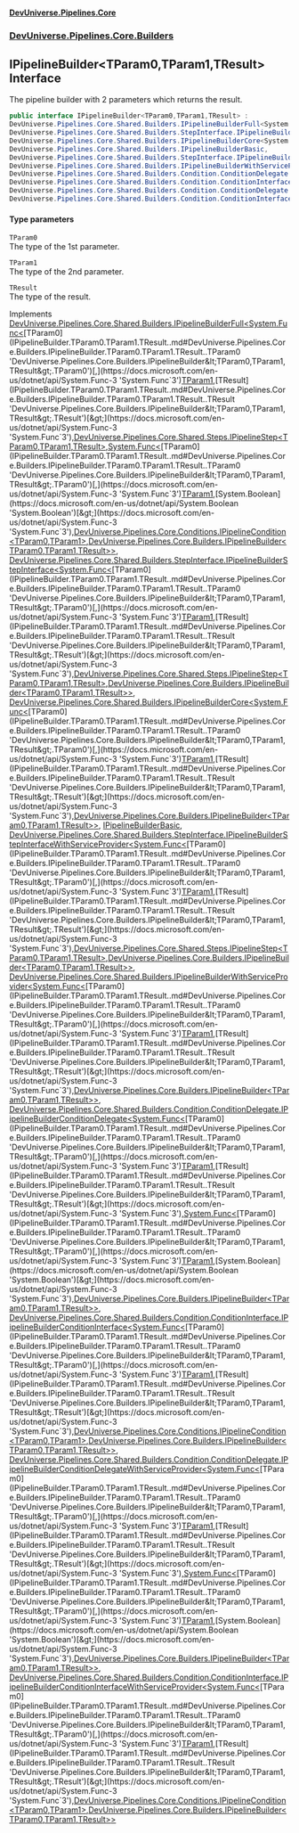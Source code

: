 #### [DevUniverse.Pipelines.Core](Pipelines.md 'Pipelines')
### [DevUniverse.Pipelines.Core.Builders](Pipelines.md#DevUniverse.Pipelines.Core.Builders 'DevUniverse.Pipelines.Core.Builders')
## IPipelineBuilder&lt;TParam0,TParam1,TResult&gt; Interface
The pipeline builder with 2 parameters which returns the result.  
```csharp
public interface IPipelineBuilder<TParam0,TParam1,TResult> :
DevUniverse.Pipelines.Core.Shared.Builders.IPipelineBuilderFull<System.Func<TParam0, TParam1, TResult>, DevUniverse.Pipelines.Core.Shared.Steps.IPipelineStep<TParam0, TParam1, TResult>, System.Func<TParam0, TParam1, bool>, DevUniverse.Pipelines.Core.Conditions.IPipelineCondition<TParam0, TParam1>, DevUniverse.Pipelines.Core.Builders.IPipelineBuilder<TParam0, TParam1, TResult>>,
DevUniverse.Pipelines.Core.Shared.Builders.StepInterface.IPipelineBuilderStepInterface<System.Func<TParam0, TParam1, TResult>, DevUniverse.Pipelines.Core.Shared.Steps.IPipelineStep<TParam0, TParam1, TResult>, DevUniverse.Pipelines.Core.Builders.IPipelineBuilder<TParam0, TParam1, TResult>>,
DevUniverse.Pipelines.Core.Shared.Builders.IPipelineBuilderCore<System.Func<TParam0, TParam1, TResult>, DevUniverse.Pipelines.Core.Builders.IPipelineBuilder<TParam0, TParam1, TResult>>,
DevUniverse.Pipelines.Core.Shared.Builders.IPipelineBuilderBasic,
DevUniverse.Pipelines.Core.Shared.Builders.StepInterface.IPipelineBuilderStepInterfaceWithServiceProvider<System.Func<TParam0, TParam1, TResult>, DevUniverse.Pipelines.Core.Shared.Steps.IPipelineStep<TParam0, TParam1, TResult>, DevUniverse.Pipelines.Core.Builders.IPipelineBuilder<TParam0, TParam1, TResult>>,
DevUniverse.Pipelines.Core.Shared.Builders.IPipelineBuilderWithServiceProvider<System.Func<TParam0, TParam1, TResult>, DevUniverse.Pipelines.Core.Builders.IPipelineBuilder<TParam0, TParam1, TResult>>,
DevUniverse.Pipelines.Core.Shared.Builders.Condition.ConditionDelegate.IPipelineBuilderConditionDelegate<System.Func<TParam0, TParam1, TResult>, System.Func<TParam0, TParam1, bool>, DevUniverse.Pipelines.Core.Builders.IPipelineBuilder<TParam0, TParam1, TResult>>,
DevUniverse.Pipelines.Core.Shared.Builders.Condition.ConditionInterface.IPipelineBuilderConditionInterface<System.Func<TParam0, TParam1, TResult>, DevUniverse.Pipelines.Core.Conditions.IPipelineCondition<TParam0, TParam1>, DevUniverse.Pipelines.Core.Builders.IPipelineBuilder<TParam0, TParam1, TResult>>,
DevUniverse.Pipelines.Core.Shared.Builders.Condition.ConditionDelegate.IPipelineBuilderConditionDelegateWithServiceProvider<System.Func<TParam0, TParam1, TResult>, System.Func<TParam0, TParam1, bool>, DevUniverse.Pipelines.Core.Builders.IPipelineBuilder<TParam0, TParam1, TResult>>,
DevUniverse.Pipelines.Core.Shared.Builders.Condition.ConditionInterface.IPipelineBuilderConditionInterfaceWithServiceProvider<System.Func<TParam0, TParam1, TResult>, DevUniverse.Pipelines.Core.Conditions.IPipelineCondition<TParam0, TParam1>, DevUniverse.Pipelines.Core.Builders.IPipelineBuilder<TParam0, TParam1, TResult>>
```
#### Type parameters
<a name='DevUniverse.Pipelines.Core.Builders.IPipelineBuilder.TParam0.TParam1.TResult..TParam0'></a>
`TParam0`  
The type of the 1st parameter.
  
<a name='DevUniverse.Pipelines.Core.Builders.IPipelineBuilder.TParam0.TParam1.TResult..TParam1'></a>
`TParam1`  
The type of the 2nd parameter.
  
<a name='DevUniverse.Pipelines.Core.Builders.IPipelineBuilder.TParam0.TParam1.TResult..TResult'></a>
`TResult`  
The type of the result.
  

Implements [DevUniverse.Pipelines.Core.Shared.Builders.IPipelineBuilderFull&lt;](IPipelineBuilderFull.TDelegate.TPipelineStep.TPredicate.TPipelineCondition.TResult..md 'DevUniverse.Pipelines.Core.Shared.Builders.IPipelineBuilderFull&lt;TDelegate,TPipelineStep,TPredicate,TPipelineCondition,TResult&gt;')[System.Func&lt;](https://docs.microsoft.com/en-us/dotnet/api/System.Func-3 'System.Func`3')[TParam0](IPipelineBuilder.TParam0.TParam1.TResult..md#DevUniverse.Pipelines.Core.Builders.IPipelineBuilder.TParam0.TParam1.TResult..TParam0 'DevUniverse.Pipelines.Core.Builders.IPipelineBuilder&lt;TParam0,TParam1,TResult&gt;.TParam0')[,](https://docs.microsoft.com/en-us/dotnet/api/System.Func-3 'System.Func`3')[TParam1](IPipelineBuilder.TParam0.TParam1.TResult..md#DevUniverse.Pipelines.Core.Builders.IPipelineBuilder.TParam0.TParam1.TResult..TParam1 'DevUniverse.Pipelines.Core.Builders.IPipelineBuilder&lt;TParam0,TParam1,TResult&gt;.TParam1')[,](https://docs.microsoft.com/en-us/dotnet/api/System.Func-3 'System.Func`3')[TResult](IPipelineBuilder.TParam0.TParam1.TResult..md#DevUniverse.Pipelines.Core.Builders.IPipelineBuilder.TParam0.TParam1.TResult..TResult 'DevUniverse.Pipelines.Core.Builders.IPipelineBuilder&lt;TParam0,TParam1,TResult&gt;.TResult')[&gt;](https://docs.microsoft.com/en-us/dotnet/api/System.Func-3 'System.Func`3')[,](IPipelineBuilderFull.TDelegate.TPipelineStep.TPredicate.TPipelineCondition.TResult..md 'DevUniverse.Pipelines.Core.Shared.Builders.IPipelineBuilderFull&lt;TDelegate,TPipelineStep,TPredicate,TPipelineCondition,TResult&gt;')[DevUniverse.Pipelines.Core.Shared.Steps.IPipelineStep&lt;](IPipelineStep.TParam0.TParam1.TResult..md 'DevUniverse.Pipelines.Core.Shared.Steps.IPipelineStep&lt;TParam0,TParam1,TResult&gt;')[TParam0](IPipelineBuilder.TParam0.TParam1.TResult..md#DevUniverse.Pipelines.Core.Builders.IPipelineBuilder.TParam0.TParam1.TResult..TParam0 'DevUniverse.Pipelines.Core.Builders.IPipelineBuilder&lt;TParam0,TParam1,TResult&gt;.TParam0')[,](IPipelineStep.TParam0.TParam1.TResult..md 'DevUniverse.Pipelines.Core.Shared.Steps.IPipelineStep&lt;TParam0,TParam1,TResult&gt;')[TParam1](IPipelineBuilder.TParam0.TParam1.TResult..md#DevUniverse.Pipelines.Core.Builders.IPipelineBuilder.TParam0.TParam1.TResult..TParam1 'DevUniverse.Pipelines.Core.Builders.IPipelineBuilder&lt;TParam0,TParam1,TResult&gt;.TParam1')[,](IPipelineStep.TParam0.TParam1.TResult..md 'DevUniverse.Pipelines.Core.Shared.Steps.IPipelineStep&lt;TParam0,TParam1,TResult&gt;')[TResult](IPipelineBuilder.TParam0.TParam1.TResult..md#DevUniverse.Pipelines.Core.Builders.IPipelineBuilder.TParam0.TParam1.TResult..TResult 'DevUniverse.Pipelines.Core.Builders.IPipelineBuilder&lt;TParam0,TParam1,TResult&gt;.TResult')[&gt;](IPipelineStep.TParam0.TParam1.TResult..md 'DevUniverse.Pipelines.Core.Shared.Steps.IPipelineStep&lt;TParam0,TParam1,TResult&gt;')[,](IPipelineBuilderFull.TDelegate.TPipelineStep.TPredicate.TPipelineCondition.TResult..md 'DevUniverse.Pipelines.Core.Shared.Builders.IPipelineBuilderFull&lt;TDelegate,TPipelineStep,TPredicate,TPipelineCondition,TResult&gt;')[System.Func&lt;](https://docs.microsoft.com/en-us/dotnet/api/System.Func-3 'System.Func`3')[TParam0](IPipelineBuilder.TParam0.TParam1.TResult..md#DevUniverse.Pipelines.Core.Builders.IPipelineBuilder.TParam0.TParam1.TResult..TParam0 'DevUniverse.Pipelines.Core.Builders.IPipelineBuilder&lt;TParam0,TParam1,TResult&gt;.TParam0')[,](https://docs.microsoft.com/en-us/dotnet/api/System.Func-3 'System.Func`3')[TParam1](IPipelineBuilder.TParam0.TParam1.TResult..md#DevUniverse.Pipelines.Core.Builders.IPipelineBuilder.TParam0.TParam1.TResult..TParam1 'DevUniverse.Pipelines.Core.Builders.IPipelineBuilder&lt;TParam0,TParam1,TResult&gt;.TParam1')[,](https://docs.microsoft.com/en-us/dotnet/api/System.Func-3 'System.Func`3')[System.Boolean](https://docs.microsoft.com/en-us/dotnet/api/System.Boolean 'System.Boolean')[&gt;](https://docs.microsoft.com/en-us/dotnet/api/System.Func-3 'System.Func`3')[,](IPipelineBuilderFull.TDelegate.TPipelineStep.TPredicate.TPipelineCondition.TResult..md 'DevUniverse.Pipelines.Core.Shared.Builders.IPipelineBuilderFull&lt;TDelegate,TPipelineStep,TPredicate,TPipelineCondition,TResult&gt;')[DevUniverse.Pipelines.Core.Conditions.IPipelineCondition&lt;](IPipelineCondition.TParam0.TParam1..md 'DevUniverse.Pipelines.Core.Conditions.IPipelineCondition&lt;TParam0,TParam1&gt;')[TParam0](IPipelineBuilder.TParam0.TParam1.TResult..md#DevUniverse.Pipelines.Core.Builders.IPipelineBuilder.TParam0.TParam1.TResult..TParam0 'DevUniverse.Pipelines.Core.Builders.IPipelineBuilder&lt;TParam0,TParam1,TResult&gt;.TParam0')[,](IPipelineCondition.TParam0.TParam1..md 'DevUniverse.Pipelines.Core.Conditions.IPipelineCondition&lt;TParam0,TParam1&gt;')[TParam1](IPipelineBuilder.TParam0.TParam1.TResult..md#DevUniverse.Pipelines.Core.Builders.IPipelineBuilder.TParam0.TParam1.TResult..TParam1 'DevUniverse.Pipelines.Core.Builders.IPipelineBuilder&lt;TParam0,TParam1,TResult&gt;.TParam1')[&gt;](IPipelineCondition.TParam0.TParam1..md 'DevUniverse.Pipelines.Core.Conditions.IPipelineCondition&lt;TParam0,TParam1&gt;')[,](IPipelineBuilderFull.TDelegate.TPipelineStep.TPredicate.TPipelineCondition.TResult..md 'DevUniverse.Pipelines.Core.Shared.Builders.IPipelineBuilderFull&lt;TDelegate,TPipelineStep,TPredicate,TPipelineCondition,TResult&gt;')[DevUniverse.Pipelines.Core.Builders.IPipelineBuilder&lt;](IPipelineBuilder.TParam0.TParam1.TResult..md 'DevUniverse.Pipelines.Core.Builders.IPipelineBuilder&lt;TParam0,TParam1,TResult&gt;')[TParam0](IPipelineBuilder.TParam0.TParam1.TResult..md#DevUniverse.Pipelines.Core.Builders.IPipelineBuilder.TParam0.TParam1.TResult..TParam0 'DevUniverse.Pipelines.Core.Builders.IPipelineBuilder&lt;TParam0,TParam1,TResult&gt;.TParam0')[,](IPipelineBuilder.TParam0.TParam1.TResult..md 'DevUniverse.Pipelines.Core.Builders.IPipelineBuilder&lt;TParam0,TParam1,TResult&gt;')[TParam1](IPipelineBuilder.TParam0.TParam1.TResult..md#DevUniverse.Pipelines.Core.Builders.IPipelineBuilder.TParam0.TParam1.TResult..TParam1 'DevUniverse.Pipelines.Core.Builders.IPipelineBuilder&lt;TParam0,TParam1,TResult&gt;.TParam1')[,](IPipelineBuilder.TParam0.TParam1.TResult..md 'DevUniverse.Pipelines.Core.Builders.IPipelineBuilder&lt;TParam0,TParam1,TResult&gt;')[TResult](IPipelineBuilder.TParam0.TParam1.TResult..md#DevUniverse.Pipelines.Core.Builders.IPipelineBuilder.TParam0.TParam1.TResult..TResult 'DevUniverse.Pipelines.Core.Builders.IPipelineBuilder&lt;TParam0,TParam1,TResult&gt;.TResult')[&gt;](IPipelineBuilder.TParam0.TParam1.TResult..md 'DevUniverse.Pipelines.Core.Builders.IPipelineBuilder&lt;TParam0,TParam1,TResult&gt;')[&gt;](IPipelineBuilderFull.TDelegate.TPipelineStep.TPredicate.TPipelineCondition.TResult..md 'DevUniverse.Pipelines.Core.Shared.Builders.IPipelineBuilderFull&lt;TDelegate,TPipelineStep,TPredicate,TPipelineCondition,TResult&gt;'), [DevUniverse.Pipelines.Core.Shared.Builders.StepInterface.IPipelineBuilderStepInterface&lt;](IPipelineBuilderStepInterface.TDelegate.TPipelineStep.TResult..md 'DevUniverse.Pipelines.Core.Shared.Builders.StepInterface.IPipelineBuilderStepInterface&lt;TDelegate,TPipelineStep,TResult&gt;')[System.Func&lt;](https://docs.microsoft.com/en-us/dotnet/api/System.Func-3 'System.Func`3')[TParam0](IPipelineBuilder.TParam0.TParam1.TResult..md#DevUniverse.Pipelines.Core.Builders.IPipelineBuilder.TParam0.TParam1.TResult..TParam0 'DevUniverse.Pipelines.Core.Builders.IPipelineBuilder&lt;TParam0,TParam1,TResult&gt;.TParam0')[,](https://docs.microsoft.com/en-us/dotnet/api/System.Func-3 'System.Func`3')[TParam1](IPipelineBuilder.TParam0.TParam1.TResult..md#DevUniverse.Pipelines.Core.Builders.IPipelineBuilder.TParam0.TParam1.TResult..TParam1 'DevUniverse.Pipelines.Core.Builders.IPipelineBuilder&lt;TParam0,TParam1,TResult&gt;.TParam1')[,](https://docs.microsoft.com/en-us/dotnet/api/System.Func-3 'System.Func`3')[TResult](IPipelineBuilder.TParam0.TParam1.TResult..md#DevUniverse.Pipelines.Core.Builders.IPipelineBuilder.TParam0.TParam1.TResult..TResult 'DevUniverse.Pipelines.Core.Builders.IPipelineBuilder&lt;TParam0,TParam1,TResult&gt;.TResult')[&gt;](https://docs.microsoft.com/en-us/dotnet/api/System.Func-3 'System.Func`3')[,](IPipelineBuilderStepInterface.TDelegate.TPipelineStep.TResult..md 'DevUniverse.Pipelines.Core.Shared.Builders.StepInterface.IPipelineBuilderStepInterface&lt;TDelegate,TPipelineStep,TResult&gt;')[DevUniverse.Pipelines.Core.Shared.Steps.IPipelineStep&lt;](IPipelineStep.TParam0.TParam1.TResult..md 'DevUniverse.Pipelines.Core.Shared.Steps.IPipelineStep&lt;TParam0,TParam1,TResult&gt;')[TParam0](IPipelineBuilder.TParam0.TParam1.TResult..md#DevUniverse.Pipelines.Core.Builders.IPipelineBuilder.TParam0.TParam1.TResult..TParam0 'DevUniverse.Pipelines.Core.Builders.IPipelineBuilder&lt;TParam0,TParam1,TResult&gt;.TParam0')[,](IPipelineStep.TParam0.TParam1.TResult..md 'DevUniverse.Pipelines.Core.Shared.Steps.IPipelineStep&lt;TParam0,TParam1,TResult&gt;')[TParam1](IPipelineBuilder.TParam0.TParam1.TResult..md#DevUniverse.Pipelines.Core.Builders.IPipelineBuilder.TParam0.TParam1.TResult..TParam1 'DevUniverse.Pipelines.Core.Builders.IPipelineBuilder&lt;TParam0,TParam1,TResult&gt;.TParam1')[,](IPipelineStep.TParam0.TParam1.TResult..md 'DevUniverse.Pipelines.Core.Shared.Steps.IPipelineStep&lt;TParam0,TParam1,TResult&gt;')[TResult](IPipelineBuilder.TParam0.TParam1.TResult..md#DevUniverse.Pipelines.Core.Builders.IPipelineBuilder.TParam0.TParam1.TResult..TResult 'DevUniverse.Pipelines.Core.Builders.IPipelineBuilder&lt;TParam0,TParam1,TResult&gt;.TResult')[&gt;](IPipelineStep.TParam0.TParam1.TResult..md 'DevUniverse.Pipelines.Core.Shared.Steps.IPipelineStep&lt;TParam0,TParam1,TResult&gt;')[,](IPipelineBuilderStepInterface.TDelegate.TPipelineStep.TResult..md 'DevUniverse.Pipelines.Core.Shared.Builders.StepInterface.IPipelineBuilderStepInterface&lt;TDelegate,TPipelineStep,TResult&gt;')[DevUniverse.Pipelines.Core.Builders.IPipelineBuilder&lt;](IPipelineBuilder.TParam0.TParam1.TResult..md 'DevUniverse.Pipelines.Core.Builders.IPipelineBuilder&lt;TParam0,TParam1,TResult&gt;')[TParam0](IPipelineBuilder.TParam0.TParam1.TResult..md#DevUniverse.Pipelines.Core.Builders.IPipelineBuilder.TParam0.TParam1.TResult..TParam0 'DevUniverse.Pipelines.Core.Builders.IPipelineBuilder&lt;TParam0,TParam1,TResult&gt;.TParam0')[,](IPipelineBuilder.TParam0.TParam1.TResult..md 'DevUniverse.Pipelines.Core.Builders.IPipelineBuilder&lt;TParam0,TParam1,TResult&gt;')[TParam1](IPipelineBuilder.TParam0.TParam1.TResult..md#DevUniverse.Pipelines.Core.Builders.IPipelineBuilder.TParam0.TParam1.TResult..TParam1 'DevUniverse.Pipelines.Core.Builders.IPipelineBuilder&lt;TParam0,TParam1,TResult&gt;.TParam1')[,](IPipelineBuilder.TParam0.TParam1.TResult..md 'DevUniverse.Pipelines.Core.Builders.IPipelineBuilder&lt;TParam0,TParam1,TResult&gt;')[TResult](IPipelineBuilder.TParam0.TParam1.TResult..md#DevUniverse.Pipelines.Core.Builders.IPipelineBuilder.TParam0.TParam1.TResult..TResult 'DevUniverse.Pipelines.Core.Builders.IPipelineBuilder&lt;TParam0,TParam1,TResult&gt;.TResult')[&gt;](IPipelineBuilder.TParam0.TParam1.TResult..md 'DevUniverse.Pipelines.Core.Builders.IPipelineBuilder&lt;TParam0,TParam1,TResult&gt;')[&gt;](IPipelineBuilderStepInterface.TDelegate.TPipelineStep.TResult..md 'DevUniverse.Pipelines.Core.Shared.Builders.StepInterface.IPipelineBuilderStepInterface&lt;TDelegate,TPipelineStep,TResult&gt;'), [DevUniverse.Pipelines.Core.Shared.Builders.IPipelineBuilderCore&lt;](IPipelineBuilderCore.TDelegate.TResult..md 'DevUniverse.Pipelines.Core.Shared.Builders.IPipelineBuilderCore&lt;TDelegate,TResult&gt;')[System.Func&lt;](https://docs.microsoft.com/en-us/dotnet/api/System.Func-3 'System.Func`3')[TParam0](IPipelineBuilder.TParam0.TParam1.TResult..md#DevUniverse.Pipelines.Core.Builders.IPipelineBuilder.TParam0.TParam1.TResult..TParam0 'DevUniverse.Pipelines.Core.Builders.IPipelineBuilder&lt;TParam0,TParam1,TResult&gt;.TParam0')[,](https://docs.microsoft.com/en-us/dotnet/api/System.Func-3 'System.Func`3')[TParam1](IPipelineBuilder.TParam0.TParam1.TResult..md#DevUniverse.Pipelines.Core.Builders.IPipelineBuilder.TParam0.TParam1.TResult..TParam1 'DevUniverse.Pipelines.Core.Builders.IPipelineBuilder&lt;TParam0,TParam1,TResult&gt;.TParam1')[,](https://docs.microsoft.com/en-us/dotnet/api/System.Func-3 'System.Func`3')[TResult](IPipelineBuilder.TParam0.TParam1.TResult..md#DevUniverse.Pipelines.Core.Builders.IPipelineBuilder.TParam0.TParam1.TResult..TResult 'DevUniverse.Pipelines.Core.Builders.IPipelineBuilder&lt;TParam0,TParam1,TResult&gt;.TResult')[&gt;](https://docs.microsoft.com/en-us/dotnet/api/System.Func-3 'System.Func`3')[,](IPipelineBuilderCore.TDelegate.TResult..md 'DevUniverse.Pipelines.Core.Shared.Builders.IPipelineBuilderCore&lt;TDelegate,TResult&gt;')[DevUniverse.Pipelines.Core.Builders.IPipelineBuilder&lt;](IPipelineBuilder.TParam0.TParam1.TResult..md 'DevUniverse.Pipelines.Core.Builders.IPipelineBuilder&lt;TParam0,TParam1,TResult&gt;')[TParam0](IPipelineBuilder.TParam0.TParam1.TResult..md#DevUniverse.Pipelines.Core.Builders.IPipelineBuilder.TParam0.TParam1.TResult..TParam0 'DevUniverse.Pipelines.Core.Builders.IPipelineBuilder&lt;TParam0,TParam1,TResult&gt;.TParam0')[,](IPipelineBuilder.TParam0.TParam1.TResult..md 'DevUniverse.Pipelines.Core.Builders.IPipelineBuilder&lt;TParam0,TParam1,TResult&gt;')[TParam1](IPipelineBuilder.TParam0.TParam1.TResult..md#DevUniverse.Pipelines.Core.Builders.IPipelineBuilder.TParam0.TParam1.TResult..TParam1 'DevUniverse.Pipelines.Core.Builders.IPipelineBuilder&lt;TParam0,TParam1,TResult&gt;.TParam1')[,](IPipelineBuilder.TParam0.TParam1.TResult..md 'DevUniverse.Pipelines.Core.Builders.IPipelineBuilder&lt;TParam0,TParam1,TResult&gt;')[TResult](IPipelineBuilder.TParam0.TParam1.TResult..md#DevUniverse.Pipelines.Core.Builders.IPipelineBuilder.TParam0.TParam1.TResult..TResult 'DevUniverse.Pipelines.Core.Builders.IPipelineBuilder&lt;TParam0,TParam1,TResult&gt;.TResult')[&gt;](IPipelineBuilder.TParam0.TParam1.TResult..md 'DevUniverse.Pipelines.Core.Builders.IPipelineBuilder&lt;TParam0,TParam1,TResult&gt;')[&gt;](IPipelineBuilderCore.TDelegate.TResult..md 'DevUniverse.Pipelines.Core.Shared.Builders.IPipelineBuilderCore&lt;TDelegate,TResult&gt;'), [IPipelineBuilderBasic](IPipelineBuilderBasic.md 'DevUniverse.Pipelines.Core.Shared.Builders.IPipelineBuilderBasic'), [DevUniverse.Pipelines.Core.Shared.Builders.StepInterface.IPipelineBuilderStepInterfaceWithServiceProvider&lt;](IPipelineBuilderStepInterfaceWithServiceProvider.TDelegate.TPipelineStep.TResult..md 'DevUniverse.Pipelines.Core.Shared.Builders.StepInterface.IPipelineBuilderStepInterfaceWithServiceProvider&lt;TDelegate,TPipelineStep,TResult&gt;')[System.Func&lt;](https://docs.microsoft.com/en-us/dotnet/api/System.Func-3 'System.Func`3')[TParam0](IPipelineBuilder.TParam0.TParam1.TResult..md#DevUniverse.Pipelines.Core.Builders.IPipelineBuilder.TParam0.TParam1.TResult..TParam0 'DevUniverse.Pipelines.Core.Builders.IPipelineBuilder&lt;TParam0,TParam1,TResult&gt;.TParam0')[,](https://docs.microsoft.com/en-us/dotnet/api/System.Func-3 'System.Func`3')[TParam1](IPipelineBuilder.TParam0.TParam1.TResult..md#DevUniverse.Pipelines.Core.Builders.IPipelineBuilder.TParam0.TParam1.TResult..TParam1 'DevUniverse.Pipelines.Core.Builders.IPipelineBuilder&lt;TParam0,TParam1,TResult&gt;.TParam1')[,](https://docs.microsoft.com/en-us/dotnet/api/System.Func-3 'System.Func`3')[TResult](IPipelineBuilder.TParam0.TParam1.TResult..md#DevUniverse.Pipelines.Core.Builders.IPipelineBuilder.TParam0.TParam1.TResult..TResult 'DevUniverse.Pipelines.Core.Builders.IPipelineBuilder&lt;TParam0,TParam1,TResult&gt;.TResult')[&gt;](https://docs.microsoft.com/en-us/dotnet/api/System.Func-3 'System.Func`3')[,](IPipelineBuilderStepInterfaceWithServiceProvider.TDelegate.TPipelineStep.TResult..md 'DevUniverse.Pipelines.Core.Shared.Builders.StepInterface.IPipelineBuilderStepInterfaceWithServiceProvider&lt;TDelegate,TPipelineStep,TResult&gt;')[DevUniverse.Pipelines.Core.Shared.Steps.IPipelineStep&lt;](IPipelineStep.TParam0.TParam1.TResult..md 'DevUniverse.Pipelines.Core.Shared.Steps.IPipelineStep&lt;TParam0,TParam1,TResult&gt;')[TParam0](IPipelineBuilder.TParam0.TParam1.TResult..md#DevUniverse.Pipelines.Core.Builders.IPipelineBuilder.TParam0.TParam1.TResult..TParam0 'DevUniverse.Pipelines.Core.Builders.IPipelineBuilder&lt;TParam0,TParam1,TResult&gt;.TParam0')[,](IPipelineStep.TParam0.TParam1.TResult..md 'DevUniverse.Pipelines.Core.Shared.Steps.IPipelineStep&lt;TParam0,TParam1,TResult&gt;')[TParam1](IPipelineBuilder.TParam0.TParam1.TResult..md#DevUniverse.Pipelines.Core.Builders.IPipelineBuilder.TParam0.TParam1.TResult..TParam1 'DevUniverse.Pipelines.Core.Builders.IPipelineBuilder&lt;TParam0,TParam1,TResult&gt;.TParam1')[,](IPipelineStep.TParam0.TParam1.TResult..md 'DevUniverse.Pipelines.Core.Shared.Steps.IPipelineStep&lt;TParam0,TParam1,TResult&gt;')[TResult](IPipelineBuilder.TParam0.TParam1.TResult..md#DevUniverse.Pipelines.Core.Builders.IPipelineBuilder.TParam0.TParam1.TResult..TResult 'DevUniverse.Pipelines.Core.Builders.IPipelineBuilder&lt;TParam0,TParam1,TResult&gt;.TResult')[&gt;](IPipelineStep.TParam0.TParam1.TResult..md 'DevUniverse.Pipelines.Core.Shared.Steps.IPipelineStep&lt;TParam0,TParam1,TResult&gt;')[,](IPipelineBuilderStepInterfaceWithServiceProvider.TDelegate.TPipelineStep.TResult..md 'DevUniverse.Pipelines.Core.Shared.Builders.StepInterface.IPipelineBuilderStepInterfaceWithServiceProvider&lt;TDelegate,TPipelineStep,TResult&gt;')[DevUniverse.Pipelines.Core.Builders.IPipelineBuilder&lt;](IPipelineBuilder.TParam0.TParam1.TResult..md 'DevUniverse.Pipelines.Core.Builders.IPipelineBuilder&lt;TParam0,TParam1,TResult&gt;')[TParam0](IPipelineBuilder.TParam0.TParam1.TResult..md#DevUniverse.Pipelines.Core.Builders.IPipelineBuilder.TParam0.TParam1.TResult..TParam0 'DevUniverse.Pipelines.Core.Builders.IPipelineBuilder&lt;TParam0,TParam1,TResult&gt;.TParam0')[,](IPipelineBuilder.TParam0.TParam1.TResult..md 'DevUniverse.Pipelines.Core.Builders.IPipelineBuilder&lt;TParam0,TParam1,TResult&gt;')[TParam1](IPipelineBuilder.TParam0.TParam1.TResult..md#DevUniverse.Pipelines.Core.Builders.IPipelineBuilder.TParam0.TParam1.TResult..TParam1 'DevUniverse.Pipelines.Core.Builders.IPipelineBuilder&lt;TParam0,TParam1,TResult&gt;.TParam1')[,](IPipelineBuilder.TParam0.TParam1.TResult..md 'DevUniverse.Pipelines.Core.Builders.IPipelineBuilder&lt;TParam0,TParam1,TResult&gt;')[TResult](IPipelineBuilder.TParam0.TParam1.TResult..md#DevUniverse.Pipelines.Core.Builders.IPipelineBuilder.TParam0.TParam1.TResult..TResult 'DevUniverse.Pipelines.Core.Builders.IPipelineBuilder&lt;TParam0,TParam1,TResult&gt;.TResult')[&gt;](IPipelineBuilder.TParam0.TParam1.TResult..md 'DevUniverse.Pipelines.Core.Builders.IPipelineBuilder&lt;TParam0,TParam1,TResult&gt;')[&gt;](IPipelineBuilderStepInterfaceWithServiceProvider.TDelegate.TPipelineStep.TResult..md 'DevUniverse.Pipelines.Core.Shared.Builders.StepInterface.IPipelineBuilderStepInterfaceWithServiceProvider&lt;TDelegate,TPipelineStep,TResult&gt;'), [DevUniverse.Pipelines.Core.Shared.Builders.IPipelineBuilderWithServiceProvider&lt;](IPipelineBuilderWithServiceProvider.TDelegate.TResult..md 'DevUniverse.Pipelines.Core.Shared.Builders.IPipelineBuilderWithServiceProvider&lt;TDelegate,TResult&gt;')[System.Func&lt;](https://docs.microsoft.com/en-us/dotnet/api/System.Func-3 'System.Func`3')[TParam0](IPipelineBuilder.TParam0.TParam1.TResult..md#DevUniverse.Pipelines.Core.Builders.IPipelineBuilder.TParam0.TParam1.TResult..TParam0 'DevUniverse.Pipelines.Core.Builders.IPipelineBuilder&lt;TParam0,TParam1,TResult&gt;.TParam0')[,](https://docs.microsoft.com/en-us/dotnet/api/System.Func-3 'System.Func`3')[TParam1](IPipelineBuilder.TParam0.TParam1.TResult..md#DevUniverse.Pipelines.Core.Builders.IPipelineBuilder.TParam0.TParam1.TResult..TParam1 'DevUniverse.Pipelines.Core.Builders.IPipelineBuilder&lt;TParam0,TParam1,TResult&gt;.TParam1')[,](https://docs.microsoft.com/en-us/dotnet/api/System.Func-3 'System.Func`3')[TResult](IPipelineBuilder.TParam0.TParam1.TResult..md#DevUniverse.Pipelines.Core.Builders.IPipelineBuilder.TParam0.TParam1.TResult..TResult 'DevUniverse.Pipelines.Core.Builders.IPipelineBuilder&lt;TParam0,TParam1,TResult&gt;.TResult')[&gt;](https://docs.microsoft.com/en-us/dotnet/api/System.Func-3 'System.Func`3')[,](IPipelineBuilderWithServiceProvider.TDelegate.TResult..md 'DevUniverse.Pipelines.Core.Shared.Builders.IPipelineBuilderWithServiceProvider&lt;TDelegate,TResult&gt;')[DevUniverse.Pipelines.Core.Builders.IPipelineBuilder&lt;](IPipelineBuilder.TParam0.TParam1.TResult..md 'DevUniverse.Pipelines.Core.Builders.IPipelineBuilder&lt;TParam0,TParam1,TResult&gt;')[TParam0](IPipelineBuilder.TParam0.TParam1.TResult..md#DevUniverse.Pipelines.Core.Builders.IPipelineBuilder.TParam0.TParam1.TResult..TParam0 'DevUniverse.Pipelines.Core.Builders.IPipelineBuilder&lt;TParam0,TParam1,TResult&gt;.TParam0')[,](IPipelineBuilder.TParam0.TParam1.TResult..md 'DevUniverse.Pipelines.Core.Builders.IPipelineBuilder&lt;TParam0,TParam1,TResult&gt;')[TParam1](IPipelineBuilder.TParam0.TParam1.TResult..md#DevUniverse.Pipelines.Core.Builders.IPipelineBuilder.TParam0.TParam1.TResult..TParam1 'DevUniverse.Pipelines.Core.Builders.IPipelineBuilder&lt;TParam0,TParam1,TResult&gt;.TParam1')[,](IPipelineBuilder.TParam0.TParam1.TResult..md 'DevUniverse.Pipelines.Core.Builders.IPipelineBuilder&lt;TParam0,TParam1,TResult&gt;')[TResult](IPipelineBuilder.TParam0.TParam1.TResult..md#DevUniverse.Pipelines.Core.Builders.IPipelineBuilder.TParam0.TParam1.TResult..TResult 'DevUniverse.Pipelines.Core.Builders.IPipelineBuilder&lt;TParam0,TParam1,TResult&gt;.TResult')[&gt;](IPipelineBuilder.TParam0.TParam1.TResult..md 'DevUniverse.Pipelines.Core.Builders.IPipelineBuilder&lt;TParam0,TParam1,TResult&gt;')[&gt;](IPipelineBuilderWithServiceProvider.TDelegate.TResult..md 'DevUniverse.Pipelines.Core.Shared.Builders.IPipelineBuilderWithServiceProvider&lt;TDelegate,TResult&gt;'), [DevUniverse.Pipelines.Core.Shared.Builders.Condition.ConditionDelegate.IPipelineBuilderConditionDelegate&lt;](IPipelineBuilderConditionDelegate.TDelegate.TPredicate.TResult..md 'DevUniverse.Pipelines.Core.Shared.Builders.Condition.ConditionDelegate.IPipelineBuilderConditionDelegate&lt;TDelegate,TPredicate,TResult&gt;')[System.Func&lt;](https://docs.microsoft.com/en-us/dotnet/api/System.Func-3 'System.Func`3')[TParam0](IPipelineBuilder.TParam0.TParam1.TResult..md#DevUniverse.Pipelines.Core.Builders.IPipelineBuilder.TParam0.TParam1.TResult..TParam0 'DevUniverse.Pipelines.Core.Builders.IPipelineBuilder&lt;TParam0,TParam1,TResult&gt;.TParam0')[,](https://docs.microsoft.com/en-us/dotnet/api/System.Func-3 'System.Func`3')[TParam1](IPipelineBuilder.TParam0.TParam1.TResult..md#DevUniverse.Pipelines.Core.Builders.IPipelineBuilder.TParam0.TParam1.TResult..TParam1 'DevUniverse.Pipelines.Core.Builders.IPipelineBuilder&lt;TParam0,TParam1,TResult&gt;.TParam1')[,](https://docs.microsoft.com/en-us/dotnet/api/System.Func-3 'System.Func`3')[TResult](IPipelineBuilder.TParam0.TParam1.TResult..md#DevUniverse.Pipelines.Core.Builders.IPipelineBuilder.TParam0.TParam1.TResult..TResult 'DevUniverse.Pipelines.Core.Builders.IPipelineBuilder&lt;TParam0,TParam1,TResult&gt;.TResult')[&gt;](https://docs.microsoft.com/en-us/dotnet/api/System.Func-3 'System.Func`3')[,](IPipelineBuilderConditionDelegate.TDelegate.TPredicate.TResult..md 'DevUniverse.Pipelines.Core.Shared.Builders.Condition.ConditionDelegate.IPipelineBuilderConditionDelegate&lt;TDelegate,TPredicate,TResult&gt;')[System.Func&lt;](https://docs.microsoft.com/en-us/dotnet/api/System.Func-3 'System.Func`3')[TParam0](IPipelineBuilder.TParam0.TParam1.TResult..md#DevUniverse.Pipelines.Core.Builders.IPipelineBuilder.TParam0.TParam1.TResult..TParam0 'DevUniverse.Pipelines.Core.Builders.IPipelineBuilder&lt;TParam0,TParam1,TResult&gt;.TParam0')[,](https://docs.microsoft.com/en-us/dotnet/api/System.Func-3 'System.Func`3')[TParam1](IPipelineBuilder.TParam0.TParam1.TResult..md#DevUniverse.Pipelines.Core.Builders.IPipelineBuilder.TParam0.TParam1.TResult..TParam1 'DevUniverse.Pipelines.Core.Builders.IPipelineBuilder&lt;TParam0,TParam1,TResult&gt;.TParam1')[,](https://docs.microsoft.com/en-us/dotnet/api/System.Func-3 'System.Func`3')[System.Boolean](https://docs.microsoft.com/en-us/dotnet/api/System.Boolean 'System.Boolean')[&gt;](https://docs.microsoft.com/en-us/dotnet/api/System.Func-3 'System.Func`3')[,](IPipelineBuilderConditionDelegate.TDelegate.TPredicate.TResult..md 'DevUniverse.Pipelines.Core.Shared.Builders.Condition.ConditionDelegate.IPipelineBuilderConditionDelegate&lt;TDelegate,TPredicate,TResult&gt;')[DevUniverse.Pipelines.Core.Builders.IPipelineBuilder&lt;](IPipelineBuilder.TParam0.TParam1.TResult..md 'DevUniverse.Pipelines.Core.Builders.IPipelineBuilder&lt;TParam0,TParam1,TResult&gt;')[TParam0](IPipelineBuilder.TParam0.TParam1.TResult..md#DevUniverse.Pipelines.Core.Builders.IPipelineBuilder.TParam0.TParam1.TResult..TParam0 'DevUniverse.Pipelines.Core.Builders.IPipelineBuilder&lt;TParam0,TParam1,TResult&gt;.TParam0')[,](IPipelineBuilder.TParam0.TParam1.TResult..md 'DevUniverse.Pipelines.Core.Builders.IPipelineBuilder&lt;TParam0,TParam1,TResult&gt;')[TParam1](IPipelineBuilder.TParam0.TParam1.TResult..md#DevUniverse.Pipelines.Core.Builders.IPipelineBuilder.TParam0.TParam1.TResult..TParam1 'DevUniverse.Pipelines.Core.Builders.IPipelineBuilder&lt;TParam0,TParam1,TResult&gt;.TParam1')[,](IPipelineBuilder.TParam0.TParam1.TResult..md 'DevUniverse.Pipelines.Core.Builders.IPipelineBuilder&lt;TParam0,TParam1,TResult&gt;')[TResult](IPipelineBuilder.TParam0.TParam1.TResult..md#DevUniverse.Pipelines.Core.Builders.IPipelineBuilder.TParam0.TParam1.TResult..TResult 'DevUniverse.Pipelines.Core.Builders.IPipelineBuilder&lt;TParam0,TParam1,TResult&gt;.TResult')[&gt;](IPipelineBuilder.TParam0.TParam1.TResult..md 'DevUniverse.Pipelines.Core.Builders.IPipelineBuilder&lt;TParam0,TParam1,TResult&gt;')[&gt;](IPipelineBuilderConditionDelegate.TDelegate.TPredicate.TResult..md 'DevUniverse.Pipelines.Core.Shared.Builders.Condition.ConditionDelegate.IPipelineBuilderConditionDelegate&lt;TDelegate,TPredicate,TResult&gt;'), [DevUniverse.Pipelines.Core.Shared.Builders.Condition.ConditionInterface.IPipelineBuilderConditionInterface&lt;](IPipelineBuilderConditionInterface.TDelegate.TCondition.TResult..md 'DevUniverse.Pipelines.Core.Shared.Builders.Condition.ConditionInterface.IPipelineBuilderConditionInterface&lt;TDelegate,TCondition,TResult&gt;')[System.Func&lt;](https://docs.microsoft.com/en-us/dotnet/api/System.Func-3 'System.Func`3')[TParam0](IPipelineBuilder.TParam0.TParam1.TResult..md#DevUniverse.Pipelines.Core.Builders.IPipelineBuilder.TParam0.TParam1.TResult..TParam0 'DevUniverse.Pipelines.Core.Builders.IPipelineBuilder&lt;TParam0,TParam1,TResult&gt;.TParam0')[,](https://docs.microsoft.com/en-us/dotnet/api/System.Func-3 'System.Func`3')[TParam1](IPipelineBuilder.TParam0.TParam1.TResult..md#DevUniverse.Pipelines.Core.Builders.IPipelineBuilder.TParam0.TParam1.TResult..TParam1 'DevUniverse.Pipelines.Core.Builders.IPipelineBuilder&lt;TParam0,TParam1,TResult&gt;.TParam1')[,](https://docs.microsoft.com/en-us/dotnet/api/System.Func-3 'System.Func`3')[TResult](IPipelineBuilder.TParam0.TParam1.TResult..md#DevUniverse.Pipelines.Core.Builders.IPipelineBuilder.TParam0.TParam1.TResult..TResult 'DevUniverse.Pipelines.Core.Builders.IPipelineBuilder&lt;TParam0,TParam1,TResult&gt;.TResult')[&gt;](https://docs.microsoft.com/en-us/dotnet/api/System.Func-3 'System.Func`3')[,](IPipelineBuilderConditionInterface.TDelegate.TCondition.TResult..md 'DevUniverse.Pipelines.Core.Shared.Builders.Condition.ConditionInterface.IPipelineBuilderConditionInterface&lt;TDelegate,TCondition,TResult&gt;')[DevUniverse.Pipelines.Core.Conditions.IPipelineCondition&lt;](IPipelineCondition.TParam0.TParam1..md 'DevUniverse.Pipelines.Core.Conditions.IPipelineCondition&lt;TParam0,TParam1&gt;')[TParam0](IPipelineBuilder.TParam0.TParam1.TResult..md#DevUniverse.Pipelines.Core.Builders.IPipelineBuilder.TParam0.TParam1.TResult..TParam0 'DevUniverse.Pipelines.Core.Builders.IPipelineBuilder&lt;TParam0,TParam1,TResult&gt;.TParam0')[,](IPipelineCondition.TParam0.TParam1..md 'DevUniverse.Pipelines.Core.Conditions.IPipelineCondition&lt;TParam0,TParam1&gt;')[TParam1](IPipelineBuilder.TParam0.TParam1.TResult..md#DevUniverse.Pipelines.Core.Builders.IPipelineBuilder.TParam0.TParam1.TResult..TParam1 'DevUniverse.Pipelines.Core.Builders.IPipelineBuilder&lt;TParam0,TParam1,TResult&gt;.TParam1')[&gt;](IPipelineCondition.TParam0.TParam1..md 'DevUniverse.Pipelines.Core.Conditions.IPipelineCondition&lt;TParam0,TParam1&gt;')[,](IPipelineBuilderConditionInterface.TDelegate.TCondition.TResult..md 'DevUniverse.Pipelines.Core.Shared.Builders.Condition.ConditionInterface.IPipelineBuilderConditionInterface&lt;TDelegate,TCondition,TResult&gt;')[DevUniverse.Pipelines.Core.Builders.IPipelineBuilder&lt;](IPipelineBuilder.TParam0.TParam1.TResult..md 'DevUniverse.Pipelines.Core.Builders.IPipelineBuilder&lt;TParam0,TParam1,TResult&gt;')[TParam0](IPipelineBuilder.TParam0.TParam1.TResult..md#DevUniverse.Pipelines.Core.Builders.IPipelineBuilder.TParam0.TParam1.TResult..TParam0 'DevUniverse.Pipelines.Core.Builders.IPipelineBuilder&lt;TParam0,TParam1,TResult&gt;.TParam0')[,](IPipelineBuilder.TParam0.TParam1.TResult..md 'DevUniverse.Pipelines.Core.Builders.IPipelineBuilder&lt;TParam0,TParam1,TResult&gt;')[TParam1](IPipelineBuilder.TParam0.TParam1.TResult..md#DevUniverse.Pipelines.Core.Builders.IPipelineBuilder.TParam0.TParam1.TResult..TParam1 'DevUniverse.Pipelines.Core.Builders.IPipelineBuilder&lt;TParam0,TParam1,TResult&gt;.TParam1')[,](IPipelineBuilder.TParam0.TParam1.TResult..md 'DevUniverse.Pipelines.Core.Builders.IPipelineBuilder&lt;TParam0,TParam1,TResult&gt;')[TResult](IPipelineBuilder.TParam0.TParam1.TResult..md#DevUniverse.Pipelines.Core.Builders.IPipelineBuilder.TParam0.TParam1.TResult..TResult 'DevUniverse.Pipelines.Core.Builders.IPipelineBuilder&lt;TParam0,TParam1,TResult&gt;.TResult')[&gt;](IPipelineBuilder.TParam0.TParam1.TResult..md 'DevUniverse.Pipelines.Core.Builders.IPipelineBuilder&lt;TParam0,TParam1,TResult&gt;')[&gt;](IPipelineBuilderConditionInterface.TDelegate.TCondition.TResult..md 'DevUniverse.Pipelines.Core.Shared.Builders.Condition.ConditionInterface.IPipelineBuilderConditionInterface&lt;TDelegate,TCondition,TResult&gt;'), [DevUniverse.Pipelines.Core.Shared.Builders.Condition.ConditionDelegate.IPipelineBuilderConditionDelegateWithServiceProvider&lt;](IPipelineBuilderConditionDelegateWithServiceProvider.TDelegate.TPredicate.TResult..md 'DevUniverse.Pipelines.Core.Shared.Builders.Condition.ConditionDelegate.IPipelineBuilderConditionDelegateWithServiceProvider&lt;TDelegate,TPredicate,TResult&gt;')[System.Func&lt;](https://docs.microsoft.com/en-us/dotnet/api/System.Func-3 'System.Func`3')[TParam0](IPipelineBuilder.TParam0.TParam1.TResult..md#DevUniverse.Pipelines.Core.Builders.IPipelineBuilder.TParam0.TParam1.TResult..TParam0 'DevUniverse.Pipelines.Core.Builders.IPipelineBuilder&lt;TParam0,TParam1,TResult&gt;.TParam0')[,](https://docs.microsoft.com/en-us/dotnet/api/System.Func-3 'System.Func`3')[TParam1](IPipelineBuilder.TParam0.TParam1.TResult..md#DevUniverse.Pipelines.Core.Builders.IPipelineBuilder.TParam0.TParam1.TResult..TParam1 'DevUniverse.Pipelines.Core.Builders.IPipelineBuilder&lt;TParam0,TParam1,TResult&gt;.TParam1')[,](https://docs.microsoft.com/en-us/dotnet/api/System.Func-3 'System.Func`3')[TResult](IPipelineBuilder.TParam0.TParam1.TResult..md#DevUniverse.Pipelines.Core.Builders.IPipelineBuilder.TParam0.TParam1.TResult..TResult 'DevUniverse.Pipelines.Core.Builders.IPipelineBuilder&lt;TParam0,TParam1,TResult&gt;.TResult')[&gt;](https://docs.microsoft.com/en-us/dotnet/api/System.Func-3 'System.Func`3')[,](IPipelineBuilderConditionDelegateWithServiceProvider.TDelegate.TPredicate.TResult..md 'DevUniverse.Pipelines.Core.Shared.Builders.Condition.ConditionDelegate.IPipelineBuilderConditionDelegateWithServiceProvider&lt;TDelegate,TPredicate,TResult&gt;')[System.Func&lt;](https://docs.microsoft.com/en-us/dotnet/api/System.Func-3 'System.Func`3')[TParam0](IPipelineBuilder.TParam0.TParam1.TResult..md#DevUniverse.Pipelines.Core.Builders.IPipelineBuilder.TParam0.TParam1.TResult..TParam0 'DevUniverse.Pipelines.Core.Builders.IPipelineBuilder&lt;TParam0,TParam1,TResult&gt;.TParam0')[,](https://docs.microsoft.com/en-us/dotnet/api/System.Func-3 'System.Func`3')[TParam1](IPipelineBuilder.TParam0.TParam1.TResult..md#DevUniverse.Pipelines.Core.Builders.IPipelineBuilder.TParam0.TParam1.TResult..TParam1 'DevUniverse.Pipelines.Core.Builders.IPipelineBuilder&lt;TParam0,TParam1,TResult&gt;.TParam1')[,](https://docs.microsoft.com/en-us/dotnet/api/System.Func-3 'System.Func`3')[System.Boolean](https://docs.microsoft.com/en-us/dotnet/api/System.Boolean 'System.Boolean')[&gt;](https://docs.microsoft.com/en-us/dotnet/api/System.Func-3 'System.Func`3')[,](IPipelineBuilderConditionDelegateWithServiceProvider.TDelegate.TPredicate.TResult..md 'DevUniverse.Pipelines.Core.Shared.Builders.Condition.ConditionDelegate.IPipelineBuilderConditionDelegateWithServiceProvider&lt;TDelegate,TPredicate,TResult&gt;')[DevUniverse.Pipelines.Core.Builders.IPipelineBuilder&lt;](IPipelineBuilder.TParam0.TParam1.TResult..md 'DevUniverse.Pipelines.Core.Builders.IPipelineBuilder&lt;TParam0,TParam1,TResult&gt;')[TParam0](IPipelineBuilder.TParam0.TParam1.TResult..md#DevUniverse.Pipelines.Core.Builders.IPipelineBuilder.TParam0.TParam1.TResult..TParam0 'DevUniverse.Pipelines.Core.Builders.IPipelineBuilder&lt;TParam0,TParam1,TResult&gt;.TParam0')[,](IPipelineBuilder.TParam0.TParam1.TResult..md 'DevUniverse.Pipelines.Core.Builders.IPipelineBuilder&lt;TParam0,TParam1,TResult&gt;')[TParam1](IPipelineBuilder.TParam0.TParam1.TResult..md#DevUniverse.Pipelines.Core.Builders.IPipelineBuilder.TParam0.TParam1.TResult..TParam1 'DevUniverse.Pipelines.Core.Builders.IPipelineBuilder&lt;TParam0,TParam1,TResult&gt;.TParam1')[,](IPipelineBuilder.TParam0.TParam1.TResult..md 'DevUniverse.Pipelines.Core.Builders.IPipelineBuilder&lt;TParam0,TParam1,TResult&gt;')[TResult](IPipelineBuilder.TParam0.TParam1.TResult..md#DevUniverse.Pipelines.Core.Builders.IPipelineBuilder.TParam0.TParam1.TResult..TResult 'DevUniverse.Pipelines.Core.Builders.IPipelineBuilder&lt;TParam0,TParam1,TResult&gt;.TResult')[&gt;](IPipelineBuilder.TParam0.TParam1.TResult..md 'DevUniverse.Pipelines.Core.Builders.IPipelineBuilder&lt;TParam0,TParam1,TResult&gt;')[&gt;](IPipelineBuilderConditionDelegateWithServiceProvider.TDelegate.TPredicate.TResult..md 'DevUniverse.Pipelines.Core.Shared.Builders.Condition.ConditionDelegate.IPipelineBuilderConditionDelegateWithServiceProvider&lt;TDelegate,TPredicate,TResult&gt;'), [DevUniverse.Pipelines.Core.Shared.Builders.Condition.ConditionInterface.IPipelineBuilderConditionInterfaceWithServiceProvider&lt;](IPipelineBuilderConditionInterfaceWithServiceProvider.TDelegate.TCondition.TResult..md 'DevUniverse.Pipelines.Core.Shared.Builders.Condition.ConditionInterface.IPipelineBuilderConditionInterfaceWithServiceProvider&lt;TDelegate,TCondition,TResult&gt;')[System.Func&lt;](https://docs.microsoft.com/en-us/dotnet/api/System.Func-3 'System.Func`3')[TParam0](IPipelineBuilder.TParam0.TParam1.TResult..md#DevUniverse.Pipelines.Core.Builders.IPipelineBuilder.TParam0.TParam1.TResult..TParam0 'DevUniverse.Pipelines.Core.Builders.IPipelineBuilder&lt;TParam0,TParam1,TResult&gt;.TParam0')[,](https://docs.microsoft.com/en-us/dotnet/api/System.Func-3 'System.Func`3')[TParam1](IPipelineBuilder.TParam0.TParam1.TResult..md#DevUniverse.Pipelines.Core.Builders.IPipelineBuilder.TParam0.TParam1.TResult..TParam1 'DevUniverse.Pipelines.Core.Builders.IPipelineBuilder&lt;TParam0,TParam1,TResult&gt;.TParam1')[,](https://docs.microsoft.com/en-us/dotnet/api/System.Func-3 'System.Func`3')[TResult](IPipelineBuilder.TParam0.TParam1.TResult..md#DevUniverse.Pipelines.Core.Builders.IPipelineBuilder.TParam0.TParam1.TResult..TResult 'DevUniverse.Pipelines.Core.Builders.IPipelineBuilder&lt;TParam0,TParam1,TResult&gt;.TResult')[&gt;](https://docs.microsoft.com/en-us/dotnet/api/System.Func-3 'System.Func`3')[,](IPipelineBuilderConditionInterfaceWithServiceProvider.TDelegate.TCondition.TResult..md 'DevUniverse.Pipelines.Core.Shared.Builders.Condition.ConditionInterface.IPipelineBuilderConditionInterfaceWithServiceProvider&lt;TDelegate,TCondition,TResult&gt;')[DevUniverse.Pipelines.Core.Conditions.IPipelineCondition&lt;](IPipelineCondition.TParam0.TParam1..md 'DevUniverse.Pipelines.Core.Conditions.IPipelineCondition&lt;TParam0,TParam1&gt;')[TParam0](IPipelineBuilder.TParam0.TParam1.TResult..md#DevUniverse.Pipelines.Core.Builders.IPipelineBuilder.TParam0.TParam1.TResult..TParam0 'DevUniverse.Pipelines.Core.Builders.IPipelineBuilder&lt;TParam0,TParam1,TResult&gt;.TParam0')[,](IPipelineCondition.TParam0.TParam1..md 'DevUniverse.Pipelines.Core.Conditions.IPipelineCondition&lt;TParam0,TParam1&gt;')[TParam1](IPipelineBuilder.TParam0.TParam1.TResult..md#DevUniverse.Pipelines.Core.Builders.IPipelineBuilder.TParam0.TParam1.TResult..TParam1 'DevUniverse.Pipelines.Core.Builders.IPipelineBuilder&lt;TParam0,TParam1,TResult&gt;.TParam1')[&gt;](IPipelineCondition.TParam0.TParam1..md 'DevUniverse.Pipelines.Core.Conditions.IPipelineCondition&lt;TParam0,TParam1&gt;')[,](IPipelineBuilderConditionInterfaceWithServiceProvider.TDelegate.TCondition.TResult..md 'DevUniverse.Pipelines.Core.Shared.Builders.Condition.ConditionInterface.IPipelineBuilderConditionInterfaceWithServiceProvider&lt;TDelegate,TCondition,TResult&gt;')[DevUniverse.Pipelines.Core.Builders.IPipelineBuilder&lt;](IPipelineBuilder.TParam0.TParam1.TResult..md 'DevUniverse.Pipelines.Core.Builders.IPipelineBuilder&lt;TParam0,TParam1,TResult&gt;')[TParam0](IPipelineBuilder.TParam0.TParam1.TResult..md#DevUniverse.Pipelines.Core.Builders.IPipelineBuilder.TParam0.TParam1.TResult..TParam0 'DevUniverse.Pipelines.Core.Builders.IPipelineBuilder&lt;TParam0,TParam1,TResult&gt;.TParam0')[,](IPipelineBuilder.TParam0.TParam1.TResult..md 'DevUniverse.Pipelines.Core.Builders.IPipelineBuilder&lt;TParam0,TParam1,TResult&gt;')[TParam1](IPipelineBuilder.TParam0.TParam1.TResult..md#DevUniverse.Pipelines.Core.Builders.IPipelineBuilder.TParam0.TParam1.TResult..TParam1 'DevUniverse.Pipelines.Core.Builders.IPipelineBuilder&lt;TParam0,TParam1,TResult&gt;.TParam1')[,](IPipelineBuilder.TParam0.TParam1.TResult..md 'DevUniverse.Pipelines.Core.Builders.IPipelineBuilder&lt;TParam0,TParam1,TResult&gt;')[TResult](IPipelineBuilder.TParam0.TParam1.TResult..md#DevUniverse.Pipelines.Core.Builders.IPipelineBuilder.TParam0.TParam1.TResult..TResult 'DevUniverse.Pipelines.Core.Builders.IPipelineBuilder&lt;TParam0,TParam1,TResult&gt;.TResult')[&gt;](IPipelineBuilder.TParam0.TParam1.TResult..md 'DevUniverse.Pipelines.Core.Builders.IPipelineBuilder&lt;TParam0,TParam1,TResult&gt;')[&gt;](IPipelineBuilderConditionInterfaceWithServiceProvider.TDelegate.TCondition.TResult..md 'DevUniverse.Pipelines.Core.Shared.Builders.Condition.ConditionInterface.IPipelineBuilderConditionInterfaceWithServiceProvider&lt;TDelegate,TCondition,TResult&gt;')  
